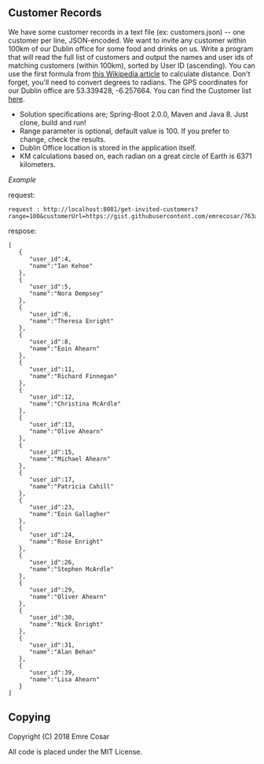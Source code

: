 ## Customer Records ##
 
We have some customer records in a text file (ex: customers.json) -- one customer per line, JSON-encoded. We want to invite any customer within 100km of our Dublin office for some food and drinks on us. Write a program that will read the full list of customers and output the names and user ids of matching customers (within 100km), sorted by User ID (ascending).
You can use the first formula from [this Wikipedia article](https://en.wikipedia.org/wiki/Great-circle_distance) to calculate distance. Don't forget, you'll need to convert degrees to radians.
The GPS coordinates for our Dublin office are 53.339428, -6.257664.
You can find the Customer list [here](https://gist.github.com/emrecosar/763aeb36d4ba4aa616496f674fe41b65).
 	
* Solution specifications are; Spring-Boot 2.0.0, Maven and Java 8. Just clone, build and run!
* Range parameter is optional, default value is 100. If you prefer to change, check the results.
* Dublin Office location is stored in the application itself.
* KM calculations based on, each radian on a great circle of Earth is 6371 kilometers.
 	
*Example* 

request: 

```
request : http://localhost:8081/get-invited-customers?range=100&customerUrl=https://gist.githubusercontent.com/emrecosar/763aeb36d4ba4aa616496f674fe41b65/raw/859e89c8fc3714cba8aebe3e3d72c181b73e68d6/customers.txt 
```

respose:

```
[
   {
      "user_id":4,
      "name":"Ian Kehoe"
   },
   {
      "user_id":5,
      "name":"Nora Dempsey"
   },
   {
      "user_id":6,
      "name":"Theresa Enright"
   },
   {
      "user_id":8,
      "name":"Eoin Ahearn"
   },
   {
      "user_id":11,
      "name":"Richard Finnegan"
   },
   {
      "user_id":12,
      "name":"Christina McArdle"
   },
   {
      "user_id":13,
      "name":"Olive Ahearn"
   },
   {
      "user_id":15,
      "name":"Michael Ahearn"
   },
   {
      "user_id":17,
      "name":"Patricia Cahill"
   },
   {
      "user_id":23,
      "name":"Eoin Gallagher"
   },
   {
      "user_id":24,
      "name":"Rose Enright"
   },
   {
      "user_id":26,
      "name":"Stephen McArdle"
   },
   {
      "user_id":29,
      "name":"Oliver Ahearn"
   },
   {
      "user_id":30,
      "name":"Nick Enright"
   },
   {
      "user_id":31,
      "name":"Alan Behan"
   },
   {
      "user_id":39,
      "name":"Lisa Ahearn"
   }
]
```

## Copying ##

Copyright (C) 2018 Emre Cosar

All code is placed under the MIT License.
